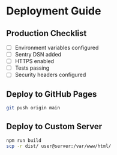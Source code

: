 # Deployment Guide

## Production Checklist
- [ ] Environment variables configured
- [ ] Sentry DSN added
- [ ] HTTPS enabled
- [ ] Tests passing
- [ ] Security headers configured

## Deploy to GitHub Pages
```bash
git push origin main
```

## Deploy to Custom Server
```bash
npm run build
scp -r dist/ user@server:/var/www/html/
```
